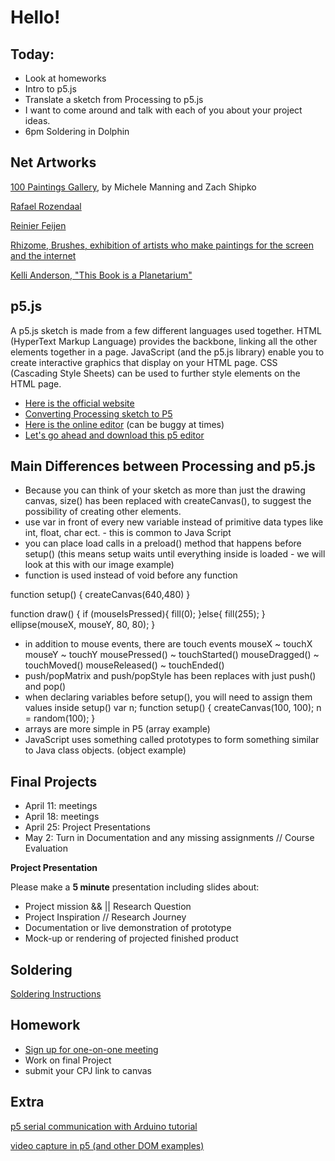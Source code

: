 # Hello!

## Today:
- Look at homeworks
- Intro to p5.js
- Translate a sketch from Processing to p5.js
- I want to come around and talk with each of you about your project ideas.
- 6pm Soldering in Dolphin

## Net Artworks

[100 Paintings Gallery](http://www.100paintings.gallery/?#), by Michele Manning and Zach Shipko

[Rafael Rozendaal](http://www.newrafael.com/websites)

[Reinier Feijen](http://www.boxofchocolates.nl/)

[Rhizome, Brushes, exhibition of artists who make paintings for the screen and the internet](http://rhizome.org/editorial/2015/sep/3/brushes/)

[Kelli Anderson, "This Book is a Planetarium"](https://kellianderson.com/blog/2017/10/03/this-book-is-a-planetarium/)

## p5.js

A p5.js sketch is made from a few different languages used together. HTML (HyperText Markup Language) provides the backbone, linking all the other elements together in a page. JavaScript (and the p5.js library) enable you to create interactive graphics that display on your HTML page. CSS (Cascading Style Sheets) can be used to further style elements on the HTML page.
- [Here is the official website](https://p5js.org/)
- [Converting Processing sketch to P5](https://github.com/processing/p5.js/wiki/Processing-transition)
- [Here is the online editor](http://alpha.editor.p5js.org/) (can be buggy at times)
- [Let's go ahead and download this p5 editor](https://github.com/processing/p5.js-editor/releases)

## Main Differences between Processing and p5.js

- Because you can think of your sketch as more than just the drawing canvas, size() has been replaced with createCanvas(), to suggest the possibility of creating other elements.
- use var in front of every new variable instead of primitive data types like int, float, char ect. - this is common to Java Script
- you can place load calls in a preload() method that happens before setup() (this means setup waits until everything inside is loaded - we will look at this with our image example)
- function is used instead of void before any function

function setup() {
createCanvas(640,480)
}

function draw() {
  if (mouseIsPressed){
  	fill(0);
  }else{
  	fill(255);
  }
  ellipse(mouseX, mouseY, 80, 80);
}

- in addition to mouse events, there are touch events
  mouseX ~ touchX
  mouseY ~ touchY
  mousePressed() ~ touchStarted()
  mouseDragged() ~ touchMoved()
  mouseReleased() ~ touchEnded()
- push/popMatrix and push/popStyle has been replaces with just push() and pop()
- when declaring variables before setup(), you will need to assign them values inside setup()
var n;
function setup() {
  createCanvas(100, 100);
  n = random(100);
}
- arrays are more simple in P5 (array example)
- JavaScript uses something called prototypes to form something similar to Java class objects. (object example)

## Final Projects

- April 11: meetings
- April 18: meetings
- April 25: Project Presentations
- May 2:  Turn in Documentation and any missing assignments // Course Evaluation

**Project Presentation**

Please make a **5 minute** presentation including slides about:
- Project mission && || Research Question
- Project Inspiration // Research Journey
- Documentation or live demonstration of prototype
- Mock-up or rendering of projected finished product

## Soldering

[Soldering Instructions](https://docs.google.com/presentation/d/10bPH_nBrClyt_rEKhuCHWSxKT2OhPTUtUOzh2Y-Bc6E/edit#slide=id.g17b6575d33_0_12)

## Homework

- [Sign up for one-on-one meeting](https://docs.google.com/spreadsheets/d/1KeVIo481UTgfeNius0EuRNPB6uGh0IQJC4guDjfdMg4/edit?usp=sharing)
- Work on final Project
- submit your CPJ link to canvas

## Extra

[p5 serial communication with Arduino tutorial](https://itp.nyu.edu/physcomp/labs/labs-serial-communication/lab-serial-input-to-the-p5-js-ide/#Program_P5js_to_list_the_available_serial_ports)

[video capture in p5 (and other DOM examples)](https://p5js.org/examples/dom-video-capture.html)
